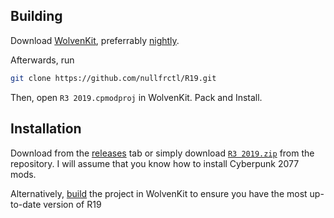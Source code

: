 Building
---
Download [WolvenKit](https://github.com/WolvenKit/WolvenKit), preferrably
[nightly](https://github.com/WolvenKit/WolvenKit-nightly-releases).

Afterwards, run
```bash
git clone https://github.com/nullfrctl/R19.git
```
Then, open `R3 2019.cpmodproj` in WolvenKit. Pack and Install.

Installation
---
Download from the [releases](https://github.com/nullfrctl/R19/releases) tab or 
simply download [`R3 2019.zip`](https://github.com/nullfrctl/R19/raw/master/R3%202019.zip) 
from the repository. I will assume that you know how to install Cyberpunk 2077
mods.

Alternatively, [build](#Building) the project in WolvenKit to ensure you have the
most up-to-date version of R19